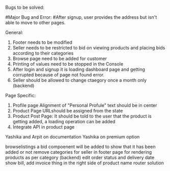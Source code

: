 Bugs to be solved:

#Major Bug and Error:
#After signup, user provides the address but isn't able to move to other pages.


General:
1. Footer needs to be modified
2. Seller needs to be restricted to bid on viewing products and placing bids according to their categories
3. Browse page need to be added for customer
4. Printing of values need to be stopped in the Console
5. After login and signup it is loading dashboard page and getting corrupted because of page not found error.
6. Seller should be allowed to change ctaegory once a month only  (backend)

Page Specific:
1. Profile page 
      Alignment of "Personal Profule" text should be in center
2. Product Page
      URLshould be assigned from the state
3. Product Post Page:
      It should be told to the user that the product is getting added, a loading operation can be added
4. Integrate API in product page      
      
      
Yashika and Arpit on documentation
Yashika on premium option

browselistings a bid compoenent will be added to show that it has been added or not
remove categories for seller in footer
page for rendering products as per category (backend)
edit order status and delivery date
show bill, add invoice thing in the right side of product name
router solution
